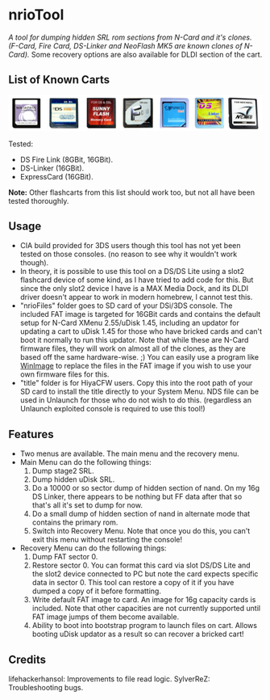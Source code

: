 # nrioTool
_A tool for dumping hidden SRL rom sections from N-Card and it's clones. (F-Card, Fire Card, DS-Linker and NeoFlash MK5 are known clones of N-Card)._
Some recovery options are also available for DLDI section of the cart.

## List of Known Carts
![NinjaPass Junior 512M, DS Fire Link, Sunny Flash, F-Card, ExpressCard, DS-Linker, N-Card.](carts.jpg)

Tested:
- DS Fire Link (8GBit, 16GBit).
- DS-Linker (16GBit).
- ExpressCard (16GBit).

**Note:** Other flashcarts from this list should work too, but not all have been tested thoroughly.

## Usage
* CIA build provided for 3DS users though this tool has not yet been tested on those consoles. (no reason to see why it wouldn't work though).
* In theory, it is possible to use this tool on a DS/DS Lite using a slot2 flashcard device of some kind, as I have tried to add code for this. But since the only slot2 device I have is a MAX Media Dock, and its DLDI driver doesn't appear to work in modern homebrew, I cannot test this.
* "nrioFiles" folder goes to SD card of your DSi/3DS console. The included FAT image is targeted for 16GBit cards and contains the default setup for N-Card XMenu 2.55/uDisk 1.45, including an updator for updating a cart to uDisk 1.45 for those who have bricked cards and can't boot it normally to run this updator. Note that while these are N-Card firmware files, they will work on almost all of the clones, as they are based off the same hardware-wise. ;)
  You can easily use a program like [WinImage](https://www.winimage.com/) to replace the files in the FAT image if you wish to use your own firmware files for this.
* "title" folder is for HiyaCFW users. Copy this into the root path of your SD card to install the title directly to your System Menu. NDS file can be used in Unlaunch for those who do not wish to do this. (regardless an Unlaunch exploited console is required to use this tool!)

## Features
* Two menus are available. The main menu and the recovery menu.
* Main Menu can do the following things: 
	1. Dump stage2 SRL.
	2. Dump hidden uDisk SRL.
	3. Do a 10000 or so sector dump of hidden section of nand. On my 16g DS Linker, there appears to be nothing but FF data after that so that's all it's set to dump for now.
	4. Do a small dump of hidden section of nand in alternate mode that contains the primary rom.
	5. Switch into Recovery Menu. Note that once you do this, you can't exit this menu without restarting the console!
* Recovery Menu can do the following things:
	1. Dump FAT sector 0.
	2. Restore sector 0. You can format this card via slot DS/DS Lite and the slot2 device connected to PC but note the card expects specific data in sector 0.
	   This tool can restore a copy of it if you have dumped a copy of it before formatting.
	3. Write default FAT image to card. An image for 16g capacity cards is included. Note that other capacities are not currently supported until FAT image jumps of them become available.
	4. Ability to boot into bootstrap program to launch files on cart. Allows booting uDisk updator as a result so can recover a bricked cart!

## Credits
lifehackerhansol: Improvements to file read logic.
SylverReZ: Troubleshooting bugs.
